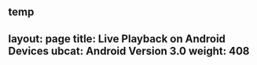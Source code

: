 temp
---
layout: page
title: Live Playback on Android Devices
ubcat: Android Version 3.0
weight: 408
---
